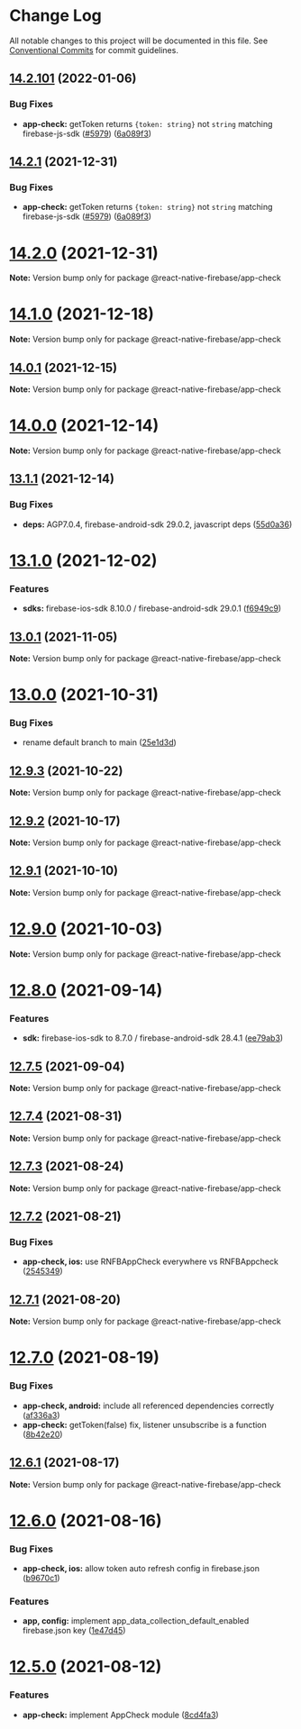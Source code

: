 # Change Log

All notable changes to this project will be documented in this file.
See [Conventional Commits](https://conventionalcommits.org) for commit guidelines.

## [14.2.101](https://github.com/invertase/react-native-firebase/compare/v14.2.0...v14.2.101) (2022-01-06)

### Bug Fixes

- **app-check:** getToken returns `{token: string}` not `string` matching firebase-js-sdk ([#5979](https://github.com/invertase/react-native-firebase/issues/5979)) ([6a089f3](https://github.com/invertase/react-native-firebase/commit/6a089f310b0ce6170b1d02fe57a4feb3c114e8c6))

## [14.2.1](https://github.com/invertase/react-native-firebase/compare/v14.2.0...v14.2.1) (2021-12-31)

### Bug Fixes

- **app-check:** getToken returns `{token: string}` not `string` matching firebase-js-sdk ([#5979](https://github.com/invertase/react-native-firebase/issues/5979)) ([6a089f3](https://github.com/invertase/react-native-firebase/commit/6a089f310b0ce6170b1d02fe57a4feb3c114e8c6))

# [14.2.0](https://github.com/invertase/react-native-firebase/compare/v14.1.0...v14.2.0) (2021-12-31)

**Note:** Version bump only for package @react-native-firebase/app-check

# [14.1.0](https://github.com/invertase/react-native-firebase/compare/v14.0.1...v14.1.0) (2021-12-18)

**Note:** Version bump only for package @react-native-firebase/app-check

## [14.0.1](https://github.com/invertase/react-native-firebase/compare/v14.0.0...v14.0.1) (2021-12-15)

**Note:** Version bump only for package @react-native-firebase/app-check

# [14.0.0](https://github.com/invertase/react-native-firebase/compare/v13.1.1...v14.0.0) (2021-12-14)

**Note:** Version bump only for package @react-native-firebase/app-check

## [13.1.1](https://github.com/invertase/react-native-firebase/compare/v13.1.0...v13.1.1) (2021-12-14)

### Bug Fixes

- **deps:** AGP7.0.4, firebase-android-sdk 29.0.2, javascript deps ([55d0a36](https://github.com/invertase/react-native-firebase/commit/55d0a36a0addc54e347f26bb8ee88bb38b0fa4a6))

# [13.1.0](https://github.com/invertase/react-native-firebase/compare/v13.0.1...v13.1.0) (2021-12-02)

### Features

- **sdks:** firebase-ios-sdk 8.10.0 / firebase-android-sdk 29.0.1 ([f6949c9](https://github.com/invertase/react-native-firebase/commit/f6949c9f3669df6d8b3f78bbee97bee2f36b7df3))

## [13.0.1](https://github.com/invertase/react-native-firebase/compare/v13.0.0...v13.0.1) (2021-11-05)

**Note:** Version bump only for package @react-native-firebase/app-check

# [13.0.0](https://github.com/invertase/react-native-firebase/compare/v12.9.3...v13.0.0) (2021-10-31)

### Bug Fixes

- rename default branch to main ([25e1d3d](https://github.com/invertase/react-native-firebase/commit/25e1d3d5a1a8311588938dc9d8fdf71d11cd9963))

## [12.9.3](https://github.com/invertase/react-native-firebase/compare/v12.9.2...v12.9.3) (2021-10-22)

**Note:** Version bump only for package @react-native-firebase/app-check

## [12.9.2](https://github.com/invertase/react-native-firebase/compare/v12.9.1...v12.9.2) (2021-10-17)

**Note:** Version bump only for package @react-native-firebase/app-check

## [12.9.1](https://github.com/invertase/react-native-firebase/compare/v12.9.0...v12.9.1) (2021-10-10)

**Note:** Version bump only for package @react-native-firebase/app-check

# [12.9.0](https://github.com/invertase/react-native-firebase/compare/v12.8.0...v12.9.0) (2021-10-03)

**Note:** Version bump only for package @react-native-firebase/app-check

# [12.8.0](https://github.com/invertase/react-native-firebase/compare/v12.7.5...v12.8.0) (2021-09-14)

### Features

- **sdk:** firebase-ios-sdk to 8.7.0 / firebase-android-sdk 28.4.1 ([ee79ab3](https://github.com/invertase/react-native-firebase/commit/ee79ab334335767e0b1603190ad0ceda890e0c10))

## [12.7.5](https://github.com/invertase/react-native-firebase/compare/v12.7.4...v12.7.5) (2021-09-04)

**Note:** Version bump only for package @react-native-firebase/app-check

## [12.7.4](https://github.com/invertase/react-native-firebase/compare/v12.7.3...v12.7.4) (2021-08-31)

**Note:** Version bump only for package @react-native-firebase/app-check

## [12.7.3](https://github.com/invertase/react-native-firebase/compare/v12.7.2...v12.7.3) (2021-08-24)

**Note:** Version bump only for package @react-native-firebase/app-check

## [12.7.2](https://github.com/invertase/react-native-firebase/compare/v12.7.1...v12.7.2) (2021-08-21)

### Bug Fixes

- **app-check, ios:** use RNFBAppCheck everywhere vs RNFBAppcheck ([2545349](https://github.com/invertase/react-native-firebase/commit/2545349177aac2fe99418c76ecd5901b5719b819))

## [12.7.1](https://github.com/invertase/react-native-firebase/compare/v12.7.0...v12.7.1) (2021-08-20)

**Note:** Version bump only for package @react-native-firebase/app-check

# [12.7.0](https://github.com/invertase/react-native-firebase/compare/v12.6.1...v12.7.0) (2021-08-19)

### Bug Fixes

- **app-check, android:** include all referenced dependencies correctly ([af336a3](https://github.com/invertase/react-native-firebase/commit/af336a3310d2653fe70879cd0729fba3469b15de))
- **app-check:** getToken(false) fix, listener unsubscribe is a function ([8b42e20](https://github.com/invertase/react-native-firebase/commit/8b42e20a334b2fd934267be1b81bfab0fd8192cb))

## [12.6.1](https://github.com/invertase/react-native-firebase/compare/v12.6.0...v12.6.1) (2021-08-17)

**Note:** Version bump only for package @react-native-firebase/app-check

# [12.6.0](https://github.com/invertase/react-native-firebase/compare/v12.5.0...v12.6.0) (2021-08-16)

### Bug Fixes

- **app-check, ios:** allow token auto refresh config in firebase.json ([b9670c1](https://github.com/invertase/react-native-firebase/commit/b9670c1194e5460fbfcc0d90b462062eaed8538b))

### Features

- **app, config:** implement app_data_collection_default_enabled firebase.json key ([1e47d45](https://github.com/invertase/react-native-firebase/commit/1e47d455aa3a99b4ad6e08caf491be3df63a7f55))

# [12.5.0](https://github.com/invertase/react-native-firebase/compare/v12.4.0...v12.5.0) (2021-08-12)

### Features

- **app-check:** implement AppCheck module ([8cd4fa3](https://github.com/invertase/react-native-firebase/commit/8cd4fa33d8df8fc72f2484665423986d12fc65fa))

